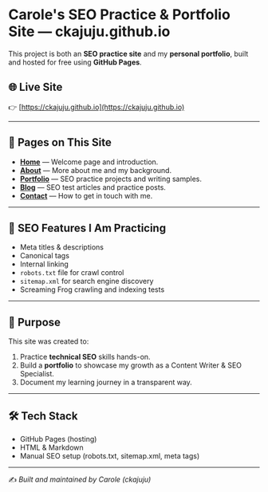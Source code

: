 # Carole's SEO Practice & Portfolio Site — ckajuju.github.io

This project is both an **SEO practice site** and my **personal portfolio**, built and hosted for free using **GitHub Pages**.  

## 🌐 Live Site
👉 [https://ckajuju.github.io](https://ckajuju.github.io)

---

## 📄 Pages on This Site
- **[Home](https://ckajuju.github.io/index.html)** — Welcome page and introduction.  
- **[About](https://ckajuju.github.io/about.html)** — More about me and my background.  
- **[Portfolio](https://ckajuju.github.io/portfolio.html)** — SEO practice projects and writing samples.  
- **[Blog](https://ckajuju.github.io/blog.html)** — SEO test articles and practice posts.  
- **[Contact](https://ckajuju.github.io/contact.html)** — How to get in touch with me.  

---

## 🔧 SEO Features I Am Practicing
- Meta titles & descriptions  
- Canonical tags  
- Internal linking  
- `robots.txt` file for crawl control  
- `sitemap.xml` for search engine discovery  
- Screaming Frog crawling and indexing tests  

---

## 🚀 Purpose
This site was created to:  
1. Practice **technical SEO** skills hands-on.  
2. Build a **portfolio** to showcase my growth as a Content Writer & SEO Specialist.  
3. Document my learning journey in a transparent way.  

---

## 🛠️ Tech Stack
- GitHub Pages (hosting)  
- HTML & Markdown  
- Manual SEO setup (robots.txt, sitemap.xml, meta tags)  

---

✍️ *Built and maintained by Carole (ckajuju)*  
